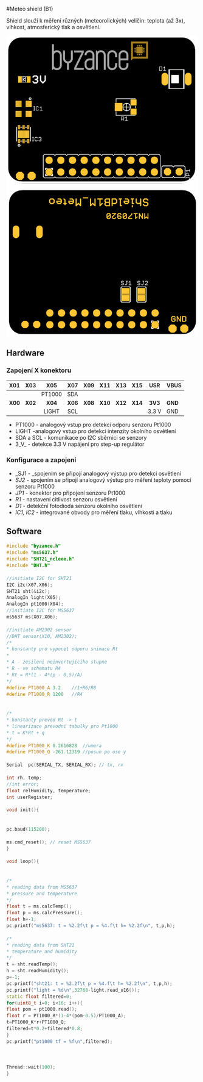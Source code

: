 #Meteo shield \(B1\)

Shield slouží k měření různých \(meteorolických\) veličin: teplota \(až 3x\), vlhkost, atmosferický tlak a osvětlení.

![](/assets/shield_meteo_b1.png)

## Hardware

### Zapojení X konektoru

| **X01** | **X03** | **X05** | **X07** | **X09** | **X11** | **X13** | **X15** | **USR** | **VBUS** |
| :---: | :---: | :---: | :---: | :---: | :---: | :---: | :---: | :---: | :--- |
| | | PT1000 | SDA | | | | | | |
| **X00** | **X02** | **X04** | **X06** | **X08** | **X10** | **X12** | **X14** | **3V3** | **GND** |
| | | LIGHT | SCL | | | | | 3.3 V | GND |

* PT1000 - analogový vstup pro detekci odporu senzoru Pt1000
* LIGHT -analogový vstup pro detekci intenzity okolního osvětlení
* SDA a SCL - komunikace po I2C sběrnici se senzory
* 3_V_ - detekce 3.3 V napájení pro step-up regulátor

### Konfigurace a zapojení

* _SJ1 - _spojením se připojí analogový výstup pro detekci osvětlení
* _SJ2 -_ spojením se připojí analogový výstup pro měření teploty pomocí senzoru Pt1000
* _JP1 -_ konektor pro připojení senzoru Pt1000
* _R1_ - nastavení citlivost senzoru osvětlení
* _D1_ - detekční fotodioda senzoru okolního osvětlení
* _IC1, IC2_ - integrované obvody pro měření tlaku, vlhkosti a tlaku

## Software

```cpp
#include "byzance.h"
#include "ms5637.h"
#include "SHT21_ncleee.h"
#include "DHT.h"

//initiate I2C for SHT21
I2C i2c(X07,X06);
SHT21 sht(&i2c);
AnalogIn light(X05);
AnalogIn pt1000(X04);
//initiate I2C for MS5637
ms5637 ms(X07,X06);

//initiate AM2302 sensor
//DHT sensor(X10, AM2302);
/*
* konstanty pro vypocet odporu snimace Rt
*
* A - zesileni neinvertujiciho stupne
* R - ve schematu R4
* Rt = R*(1 - 4*(p - 0,5)/A)
*/
#define PT1000_A 3.2	//1+R6/R8
#define PT1000_R 1200	//R4


/*
* konstanty prevod Rt -> t
* linearizace prevodni tabulky pro Pt1000
* t = K*Rt + q
*/
#define PT1000_K 0.2616828	//umera
#define PT1000_Q -261.12319	//posun po ose y

Serial	pc(SERIAL_TX, SERIAL_RX); // tx, rx

int rh, temp;
//int error;
float relHumidity, temperature;
int userRegister;

void init(){


pc.baud(115200);

ms.cmd_reset();	// reset MS5637
}

void loop(){


/*
* reading data from MS5637
* pressure and temperature
*/
float t = ms.calcTemp();
float p = ms.calcPressure();
float h=-1;
pc.printf("ms5637: t = %2.2f\t p = %4.f\t h= %2.2f\n", t,p,h);

/*
* reading data from SHT21
* temperature and humidity
*/
t = sht.readTemp();
h = sht.readHumidity();
p=-1;
pc.printf("sht21: t = %2.2f\t p = %4.f\t h= %2.2f\n", t,p,h);
pc.printf("light = %d\n",32768-light.read_u16());
static float filtered=0;
for(uint8_t i=0; i<16; i++){
float pom = pt1000.read();
float r = PT1000_R*(1-4*(pom-0.5)/PT1000_A);
t=PT1000_K*r+PT1000_Q;
filtered=t*0.2+filtered*0.8;
}
pc.printf("pt1000 tf = %f\n",filtered);



Thread::wait(100);
}
```

